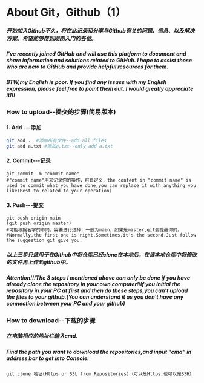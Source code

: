 #  About Git，Github（1）

##### 开始加入Github不久，将在此记录和分享与Github有关的问题、信息、以及解决方案。希望能够帮到刚刚入门的各位。

##### I've recently joined GitHub and will use this platform to document and share information and solutions related to GitHub. I hope to assist those who are new to GitHub and provide helpful resources for them.

##### BTW,my English is poor. If you find any issues with my English expression, please feel free to point them out. I would greatly appreciate it!!!

### How to upload--提交的步骤(简易版本)

#### 1. Add ---添加

```bash
git add .  #添加所有文件--add all files
git add a.txt #添加a.txt--only add a.txt
```

#### 2. Commit---记录

```
git commit -m "commit name"  
#"commit name"用来记录你的操作，可自定义，the content in "commit name" is used to commit what you have done,you can replace it with anything you like(Best to related to your operation)
```



#### 3. Push---提交

```
git push origin main
(git push origin master)
#可能根据名字的不同，需要进行选择，一般为main，如果是master,git会提醒你的。
#Normally,the first one is right.Sometimes,it's the second.Just follow the suggestion git give you.
```

##### 以上三步只适用于在Github中将仓库已经clone在本地后，在该本地仓库中将修改的文件再上传到github中。

##### Attention!!!The 3 steps I mentioned above can only be done if you have already clone the repository in your own computer!!If you initial the repository in your PC at first and then do these steps,you can't upload the files to your github.(You can understand it as you don't have any connection between your PC and your github)

### How to download--下载的步骤

##### 在电脑相应的地址栏输入cmd.

##### Find the path you want to download the repositories,and input "cmd" in address bar to get into Console.

```
git clone 地址(Https or SSL from Repositories)（可以是Https,也可以是SSH）
```

